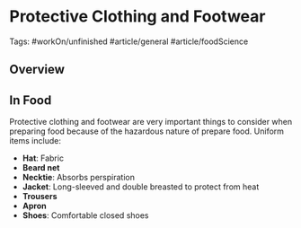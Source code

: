 # Protective Clothing and Footwear
Tags: #workOn/unfinished #article/general #article/foodScience 
## Overview

## In Food
Protective clothing and footwear are very important things to consider when preparing food because of the hazardous nature of prepare food. Uniform items include:
- **Hat**: Fabric
- **Beard net**
- **Necktie**: Absorbs perspiration
- **Jacket**: Long-sleeved and double breasted to protect from heat
- **Trousers**
- **Apron**
- **Shoes**: Comfortable closed shoes